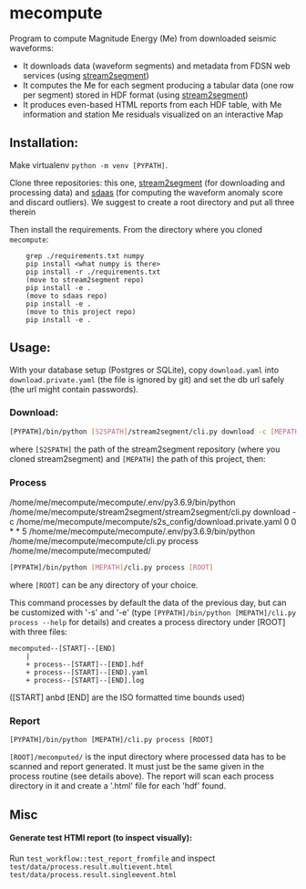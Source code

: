 # mecompute

Program to compute Magnitude Energy (Me) from downloaded seismic waveforms:

- It downloads data (waveform segments) and metadata from FDSN web services
  (using [stream2segment](https://github.com/rizac/stream2segment))
- It computes the Me for each segment producing a tabular data (one row per segment)
  stored in HDF format (using [stream2segment](https://github.com/rizac/stream2segment))
- It produces even-based HTML reports from each HDF table, with Me information 
  and station Me residuals visualized on an interactive Map



## Installation:
Make virtualenv `python -m venv [PYPATH]`. 

Clone three repositories:
this one, [stream2segment](https://github.com/rizac/stream2segment)
(for downloading and processing data) and [sdaas](https://github.com/rizac/sdaas) (for computing the waveform anomaly score and
discard outliers).
We suggest to create a root directory and put all three therein

Then install the requirements. From the directory where you cloned `mecompute`:

```
    grep ./requirements.txt numpy
    pip install <what numpy is there>
    pip install -r ./requirements.txt
    (move to stream2segment repo)
    pip install -e .
    (move to sdaas repo)
    pip install -e .
    (move to this project repo)
    pip install -e .
```

## Usage:

With your database setup (Postgres or SQLite), copy `download.yaml` into `download.private.yaml`
(the file is ignored by git) and set the db url safely (the url might contain passwords). 

### Download:


```bash
[PYPATH]/bin/python [S2SPATH]/stream2segment/cli.py download -c [MEPATH]/s2s_config/download.private.yaml
```

where `[S2SPATH]` the path of the stream2segment repository (where you cloned stream2segment)
and `[MEPATH]` the path of this project, then:

### Process

/home/me/mecompute/mecompute/.env/py3.6.9/bin/python /home/me/mecompute/stream2segment/stream2segment/cli.py download -c /home/me/mecompute/mecompute/s2s_config/download.private.yaml
0 0 * * 5 /home/me/mecompute/mecompute/.env/py3.6.9/bin/python /home/me/mecompute/mecompute/cli.py process /home/me/mecompute/mecomputed/


```bash
[PYPATH]/bin/python [MEPATH]/cli.py process [ROOT]
```

where `[ROOT]` can be any directory of your choice.

This command processes by default the data of the previous day, but can be customized
with '-s' and '-e' (type `[PYPATH]/bin/python [MEPATH]/cli.py process --help`
for details) and creates a process directory under [ROOT] with
three files:

```
mecomputed--[START]--[END]
    |
    + process--[START]--[END].hdf
    + process--[START]--[END].yaml
    + process--[START]--[END].log
```

([START] anbd [END] are the ISO formatted time bounds used)

### Report

```
[PYPATH]/bin/python [MEPATH]/cli.py process [ROOT]
```

`[ROOT]/mecomputed/` is the input directory where processed data has to be scanned
and report generated. It must just be the same given in the
process routine (see details above). The report will scan each
process directory in it and create a '.html' file for each
'hdf' found.


## Misc

#### Generate test HTMl report (to inspect visually):

Run `test_workflow::test_report_fromfile` and inspect
`test/data/process.result.multievent.html`  `test/data/process.result.singleevent.html`
